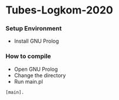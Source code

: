 # Tubes-Logkom-2020

### Setup Environment
- Install GNU Prolog

### How to compile 
- Open GNU Prolog
- Change the directory
- Run main.pl
```
[main].
```